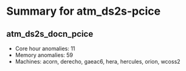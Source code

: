 # Summary for atm_ds2s-pcice

## atm_ds2s_docn_pcice
- Core hour anomalies: 11
- Memory anomalies: 59
- Machines: acorn, derecho, gaeac6, hera, hercules, orion, wcoss2

